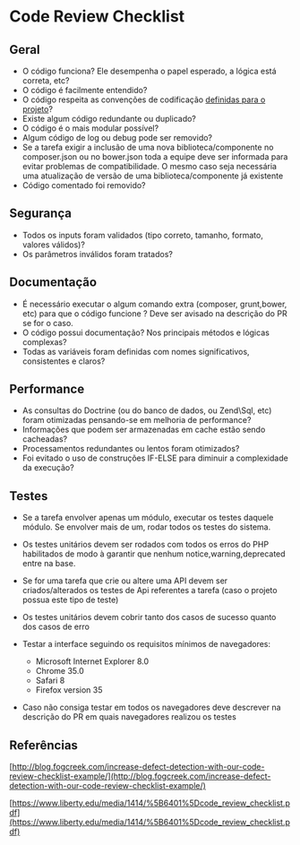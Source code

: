 # Code Review Checklist 

## Geral

- O código funciona? Ele desempenha o papel esperado, a lógica está correta, etc?
- O código é facilmente entendido?
- O código respeita as convenções de codificação [definidas para o projeto](https://github.com/Coderockr/Standards)?
- Existe algum código redundante ou duplicado?
- O código é o mais modular possível?
- Algum código de log ou debug pode ser removido?
- Se a tarefa exigir a inclusão de uma nova biblioteca/componente no composer.json ou no bower.json toda a equipe deve ser informada para evitar problemas de compatibilidade. O mesmo caso seja necessária uma atualização de versão de uma biblioteca/componente já existente
- Código comentado foi removido?

## Segurança

- Todos os inputs foram validados (tipo correto, tamanho, formato, valores válidos)?
- Os parâmetros inválidos foram tratados?

## Documentação

- É necessário executar o algum comando extra (composer, grunt,bower, etc) para que o código funcione
? Deve ser avisado na descrição do PR se for o caso. 
- O código possui documentação? Nos principais métodos e lógicas complexas?
- Todas as variáveis foram definidas com nomes significativos, consistentes e claros?

## Performance

- As consultas do Doctrine (ou do banco de dados, ou Zend\Sql, etc) foram otimizadas pensando-se em melhoria de performance?
- Informações que podem ser armazenadas em cache estão sendo cacheadas?
- Processamentos redundantes ou lentos foram otimizados?
- Foi evitado o uso de construções IF-ELSE para diminuir a complexidade da execução?

## Testes

- Se a tarefa envolver apenas um módulo, executar os testes daquele módulo. Se envolver mais de um, rodar todos os testes do sistema. 
- Os testes unitários devem ser rodados com todos os erros do PHP habilitados de modo à garantir que nenhum notice,warning,deprecated entre na base.
- Se for uma tarefa que crie ou altere uma API devem ser criados/alterados os testes de Api referentes a tarefa (caso o projeto possua este tipo de teste)
- Os testes unitários devem cobrir tanto dos casos de sucesso quanto dos casos de erro
- Testar a interface seguindo os requisitos mínimos de navegadores:

	- Microsoft Internet Explorer 8.0
	- Chrome 35.0
	- Safari 8
	- Firefox version 35

- Caso não consiga testar em todos os navegadores deve descrever na descrição do PR em quais navegadores realizou os testes




## Referências

[http://blog.fogcreek.com/increase-defect-detection-with-our-code-review-checklist-example/](http://blog.fogcreek.com/increase-defect-detection-with-our-code-review-checklist-example/)

[https://www.liberty.edu/media/1414/%5B6401%5Dcode_review_checklist.pdf](https://www.liberty.edu/media/1414/%5B6401%5Dcode_review_checklist.pdf)
